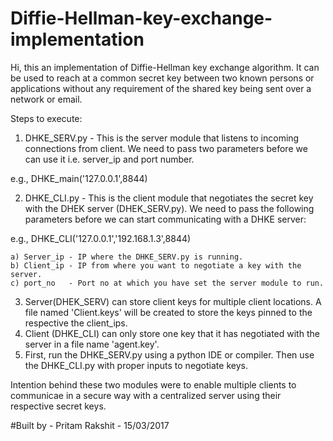 # Diffie-Hellman-key-exchange-implementation
Hi, this an implementation of Diffie-Hellman key exchange algorithm.
It can be used to reach at a common secret key between two known persons or applications without any requirement of the shared key being sent over a network or email.

Steps to execute:
1) DHKE_SERV.py - This is the server module that listens to incoming connections from client. We need to pass two parameters before we can use it i.e. server_ip and port number.

e.g., DHKE_main('127.0.0.1',8844)

2) DHKE_CLI.py - This is the client module that negotiates the secret key with the DHEK server (DHEK_SERV.py). We need to pass the following parameters before we can start communicating with a DHKE server:

e.g., DHKE_CLI('127.0.0.1','192.168.1.3',8844)

	a) Server_ip - IP where the DHKE_SERV.py is running.
	b) Client_ip - IP from where you want to negotiate a key with the server.
	c) port_no   - Port no at which you have set the server module to run.

3) Server(DHEK_SERV) can store client keys for multiple client locations. A file named 'Client.keys' will be created to store the keys pinned to the respective the client_ips.
4) Client (DHKE_CLI) can only store one key that it has negotiated with the server in a file name 'agent.key'.
5) First, run the DHKE_SERV.py using a python IDE or compiler. Then use the DHKE_CLI.py with proper inputs to negotiate keys.

Intention behind these two modules were to enable multiple clients to communicae in a secure way with a centralized server using their respective secret keys.

#Built by - Pritam Rakshit - 15/03/2017
